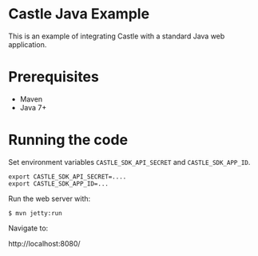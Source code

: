 # Castle Java Example

This is an example of integrating Castle with a standard Java web application.

Prerequisites
==============

* Maven
* Java 7+

Running the code
================

Set environment variables `CASTLE_SDK_API_SECRET` and `CASTLE_SDK_APP_ID`.

```
export CASTLE_SDK_API_SECRET=....
export CASTLE_SDK_APP_ID=...
```

Run the web server with:

```
$ mvn jetty:run
```

Navigate to:

http://localhost:8080/
